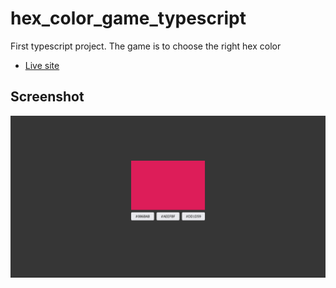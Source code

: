 # hex_color_game_typescript

First typescript project. The game is to choose the right hex color

- [Live site]()

## Screenshot

![](./Screenshot.png)
